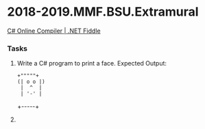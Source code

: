 # 2018-2019.MMF.BSU.Extramural

[C# Online Compiler | .NET Fiddle](https://dotnetfiddle.net/)

### Tasks

1. Write a C# program to print a face. Expected Output:

       +"""""+ 
       (| o o |)                                             
        |  ^  |                                                 
        | '-' |                                                 
  	 +-----+
       
      
2. 
